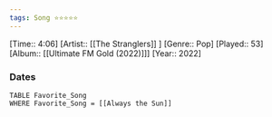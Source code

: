 ```yaml
---
tags: Song ⭐⭐⭐⭐⭐ 
---
```

[Time:: 4:06]
[Artist:: [[The Stranglers]] ]
[Genre:: Pop]
[Played:: 53]
[Album:: [[Ultimate FM Gold (2022)]]]
[Year:: 2022]
### Dates
````dataview
TABLE Favorite_Song
WHERE Favorite_Song = [[Always the Sun]]
````